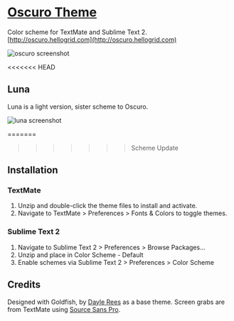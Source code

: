 # [Oscuro Theme](http://oscuro.hellogrid.com)
Color scheme for TextMate and Sublime Text 2.
[http://oscuro.hellogrid.com](http://oscuro.hellogrid.com)

![oscuro screenshot](https://raw.github.com/hellogrid/oscuro/master/img/screen-oscuro.png)

<<<<<<< HEAD
## Luna
Luna is a light version, sister scheme to Oscuro.

![luna screenshot](https://raw.github.com/hellogrid/oscuro/master/img/screen-luna.png)

=======
>>>>>>> Scheme Update
## Installation
### TextMate
1. Unzip and double-click the theme files to install and activate.
2. Navigate to TextMate > Preferences > Fonts & Colors to toggle themes.

### Sublime Text 2
1. Navigate to Sublime Text 2 > Preferences > Browse Packages...
2. Unzip and place in Color Scheme - Default
3. Enable schemes via Sublime Text 2 > Preferences > Color Scheme

## Credits
Designed with Goldfish, by [Dayle Rees](https://github.com/daylerees/colour-schemes) as a base theme. Screen grabs are from TextMate using [Source Sans Pro](http://blogs.adobe.com/typblography/2012/08/source-sans-pro.html).
